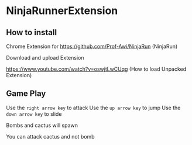 # NinjaRunnerExtension

## How to install

Chrome Extension for https://github.com/Prof-Awi/NinjaRun (NinjaRun)

Download and upload Extension

https://www.youtube.com/watch?v=oswjtLwCUqg (How to load Unpacked Extension)


## Game Play

Use the `right arrow key` to attack
Use the `up arrow key` to jump
Use the `down arrow key` to slide

Bombs and cactus will spawn

You can attack cactus and not bomb
